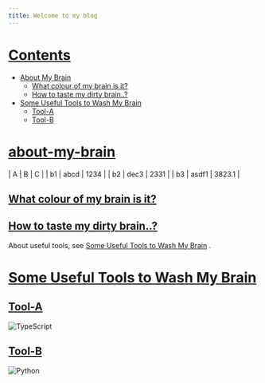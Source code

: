 ```yaml
---
title: Welcome to my blog
---
```


# <a id="contents" href="#contents"> Contents </a>

- [About My Brain](#about-my-brain)
  - [What colour of my brain is it?](#my-brain-colour)
  - [How to taste my dirty brain..?](#how-to-taste-my-brain)
- [Some Useful Tools to Wash My Brain](#useful-brain-wash-tools)
  - [Tool-A](#Tool-A)
  - [Tool-B](#Tool-B)


[about-my-brain](#contents)
===============================

| A | B | C |
| b1  |  abcd | 1234  |
| b2  |  dec3 | 2331  |
| b3  | asdf1  | 3823.1   |

## <a id="my-brain-colour" href="#contents"> What colour of my brain is it? </a>


## <a id="how-to-taste-my-brain" href="#contents"> How to taste my dirty brain..? </a>

About useful tools, see [Some Useful Tools to Wash My Brain](#useful-brain-wash-tools) .


# <a id="useful-brain-wash-tools" href="#contents"> Some Useful Tools to Wash My Brain </a>

## [Tool-A](#contents)

![TypeScript](https://img.shields.io/badge/-TypeScript-3178C6?style=flat&logo=TypeScript&color=black)

## [Tool-B](#contents)

![Python](https://img.shields.io/badge/-Python-05122A?style=flat&logo=python&color=black)

